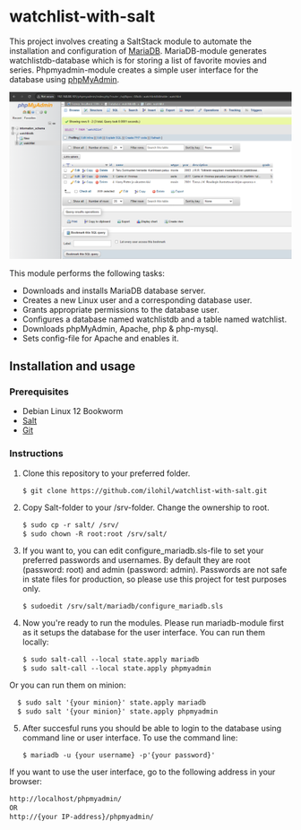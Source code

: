 # watchlist-with-salt

This project involves creating a SaltStack module to automate the installation and configuration of [MariaDB](https://mariadb.org/). MariaDB-module generates watchlistdb-database which is for storing a list of favorite movies and series. Phpmyadmin-module creates a simple user interface for the database using [phpMyAdmin](https://www.phpmyadmin.net/).

![Picture of user interface](phpmyadmin.png)

This module performs the following tasks:

- Downloads and installs MariaDB database server.
- Creates a new Linux user and a corresponding database user.
- Grants appropriate permissions to the database user.
- Configures a database named watchlistdb and a table named watchlist.
- Downloads phpMyAdmin, Apache, php & php-mysql.
- Sets config-file for Apache and enables it.

## Installation and usage

### Prerequisites

 - Debian Linux 12 Bookworm
 - [Salt](https://saltproject.io/)
 - [Git](https://git-scm.com/)

### Instructions

1. Clone this repository to your preferred folder.

       $ git clone https://github.com/ilohil/watchlist-with-salt.git

2. Copy Salt-folder to your /srv-folder. Change the ownership to root.

       $ sudo cp -r salt/ /srv/
       $ sudo chown -R root:root /srv/salt/

3. If you want to, you can edit configure_mariadb.sls-file to set your preferred passwords and usernames. By default they are root (password: root) and admin (password: admin). Passwords are not safe in state files for production, so please use this project for test purposes only.

       $ sudoedit /srv/salt/mariadb/configure_mariadb.sls

4. Now you're ready to run the modules. Please run mariadb-module first as it setups the database for the user interface. You can run them locally:

       $ sudo salt-call --local state.apply mariadb
       $ sudo salt-call --local state.apply phpmyadmin

Or you can run them on minion:

      $ sudo salt '{your minion}' state.apply mariadb
      $ sudo salt '{your minion}' state.apply phpmyadmin

5. After succesful runs you should be able to login to the database using command line or user interface. To use the command line:

       $ mariadb -u {your username} -p'{your password}'

If you want to use the user interface, go to the following address in your browser:

    http://localhost/phpmyadmin/
    OR
    http://{your IP-address}/phpmyadmin/
